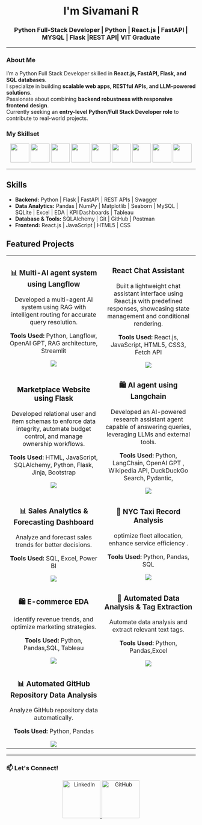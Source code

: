 <h1 align="center">I'm <strong>Sivamani R</strong></h1>
<h3 align="center">Python Full-Stack Developer | Python | React.js | FastAPI | MYSQL | Flask |REST API| VIT Graduate</h3>

---

### About Me
I’m a Python Full Stack Developer skilled in **React.js, FastAPI, Flask, and SQL databases**.  
I specialize in building **scalable web apps, RESTful APIs, and LLM-powered solutions**.  
Passionate about combining **backend robustness with responsive frontend design**.  
Currently seeking an **entry-level Python/Full Stack Developer role** to contribute to real-world projects.  


###  My Skillset  
<p align="center">
  <img height="50" src="https://img.icons8.com/color/48/000000/react-native.png"/>
  <img height="50" src="https://fastapi.tiangolo.com/img/logo-margin/logo-teal.png" 
  <img height="50" src="https://img.icons8.com/color/48/000000/python.png"/>
  <img height="50" src="https://img.icons8.com/ios-filled/50/000000/flask.png"/>
  <img height="50" src="https://img.icons8.com/color/48/000000/javascript--v1.png"/>
  <img height="50" src="https://img.icons8.com/external-tal-revivo-color-tal-revivo/48/000000/external-mysql-an-open-source-relational-database-management-system-logo-color-tal-revivo.png"/> 
  <img height="50" src="https://img.icons8.com/color/48/000000/html-5--v1.png"/>
  <img height="50" src="https://img.icons8.com/color/48/000000/css3.png"/>
  <img height="50" src="https://img.icons8.com/color/48/000000/git.png"/>
  <img height="50" src="https://img.icons8.com/color/48/000000/github--v1.png"/>
</p>

---

##  Skills  

- **Backend:** Python | Flask | FastAPI | REST APIs | Swagger  
- **Data Analytics:** Pandas | NumPy | Matplotlib | Seaborn | MySQL | SQLite | Excel | EDA | KPI Dashboards | Tableau  
- **Database & Tools:** SQLAlchemy | Git | GitHub | Postman  
- **Frontend:** React.js | JavaScript | HTML5 | CSS  

##  Featured Projects

<table>
  <tr>
    <td width="45%" align="center">
      <h3>📊 Multi-AI agent system using Langflow </h3>
      <p> Developed a multi-agent AI system using RAG with intelligent routing for accurate query resolution.</p>
      <p><b> Tools Used:</b> Python, Langflow, OpenAI GPT, RAG architecture, Streamlit</p>
      <a href="https://github.com/Rsivamani/Multi-AI-agent-system-using-Langflow">
        <img src="https://img.shields.io/badge/View%20Project-Click%20Here-blue?style=for-the-badge">
      </a>
    </td>
    <td width="45%" align="center">
  <h3>React Chat Assistant</h3>
  <p>Built a lightweight chat assistant interface using React.js with predefined responses, showcasing state management and conditional rendering.</p>
  <p><b>Tools Used:</b> React.js, JavaScript, HTML5, CSS3, Fetch API</p>
  <a href="https://github.com/Rsivamani/Chatbot-with-ReactJS/tree/main">
    <img src="https://img.shields.io/badge/View%20Project-Click%20Here-blue?style=for-the-badge">
  </a>
</td>
  </tr>
  
  <tr>
<!--      -->
    <td width="45%" align="center">
      <h3>Marketplace Website using Flask </h3>
      <p>Developed relational user and item schemas to enforce data integrity, automate budget control, and manage ownership workflows.</p>
      <p><b>Tools Used:</b> HTML, JavaScript, SQLAlchemy, Python, Flask, Jinja, Bootstrap</p>
      <a href="https://github.com/Rsivamani/Marketplace-Website">
        <img src="https://img.shields.io/badge/View%20Project-Click%20Here-blue?style=for-the-badge">
      </a>
    </td>
    <td width="45%" align="center">
      <h3>🛍️ AI agent using Langchain</h3>
      <p>Developed an AI-powered research assistant agent capable of answering queries, leveraging LLMs and external tools.</p>
      <p><b>Tools Used:</b> Python, LangChain, OpenAI GPT , Wikipedia API, DuckDuckGo Search, Pydantic, </p>
      <a href="https://github.com/Rsivamani/AI-agent-with-python">
        <img src="https://img.shields.io/badge/View%20Project-Click%20Here-blue?style=for-the-badge">
      </a>
    </td>
  </tr>
 <tr>
    <td width="45%" align="center">
      <h3>📊 Sales Analytics & Forecasting Dashboard</h3>
      <p> Analyze and forecast sales trends for better decisions.</p>
      <p><b>Tools Used:</b> SQL, Excel, Power BI</p>
      <a href="https://github.com/Rsivamani/Sales-Analytics-and-Forecasting-Dashboard-">
        <img src="https://img.shields.io/badge/View%20Project-Click%20Here-blue?style=for-the-badge">
      </a>
    </td>
    <td width="45%" align="center">
      <h3>🚕 NYC Taxi Record Analysis</h3>
      <p> optimize fleet allocation, enhance service efficiency .</p>
      <p><b>Tools Used:</b> Python, Pandas, SQL</p>
      <a href="https://github.com/Rsivamani/NYC_taxi_record_analysis">
        <img src="https://img.shields.io/badge/View%20Project-Click%20Here-blue?style=for-the-badge">
      </a>
    </td>
  </tr>
  
  <tr>
    <td width="45%" align="center">
      <h3>🛍️ E-commerce EDA</h3>
      <p> identify revenue trends, and optimize marketing strategies.</p>
      <p><b>Tools Used:</b> Python, Pandas,SQL, Tableau</p>
      <a href="https://github.com/Rsivamani/E-commerce-EDA">
        <img src="https://img.shields.io/badge/View%20Project-Click%20Here-blue?style=for-the-badge">
      </a>
    </td>
    <td width="45%" align="center">
      <h3>🤖 Automated Data Analysis & Tag Extraction</h3>
      <p> Automate data analysis and extract relevant text tags.</p>
      <p><b>Tools Used:</b> Python, Pandas,Excel</p>
      <a href="https://github.com/Rsivamani/Automated-Data-Analysis-Text-Tag-Extraction-">
        <img src="https://img.shields.io/badge/View%20Project-Click%20Here-blue?style=for-the-badge">
      </a>
    </td>
  </tr>

  <tr>
    <td width="45%" align="center">
      <h3>📊 Automated GitHub Repository Data Analysis</h3>
      <p>Analyze GitHub repository data automatically.</p>
      <p><b>Tools Used:</b> Python, Pandas</p>
      <a href="https://github.com/Rsivamani/Automated-GitHub-Repository-Data-Analysis-">
        <img src="https://img.shields.io/badge/View%20Project-Click%20Here-blue?style=for-the-badge">
      </a>
    </td>
  </tr>
</table>


---

### 📫 Let's Connect!  
<p align="center">
  <a href="https://linkedin.com/in/sivamanir">
    <img alt="LinkedIn" width="100px" src="https://img.shields.io/badge/LinkedIn-0077B5?style=for-the-badge&logo=linkedin&logoColor=white" />
  </a>
  <a href="https://github.com/Rsivamani">
    <img alt="GitHub" width="100x" src="https://img.shields.io/badge/GitHub-100000?style=for-the-badge&logo=github&logoColor=white" />
  </a>
  <a href="mailto:sivamani32355@gmail.com">
